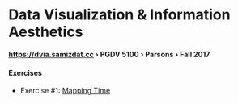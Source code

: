# Data Visualization & Information Aesthetics
**https://dvia.samizdat.cc › PGDV 5100 › Parsons › Fall 2017**


#### Exercises

- Exercise #1: [Mapping Time](./1.mapping-time)